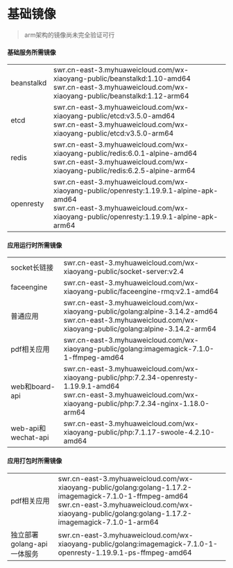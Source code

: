 # 基础镜像

> arm架构的镜像尚未完全验证可行

#### 基础服务所需镜像

|            |                                                                                                                                                                                   |
|------------|-----------------------------------------------------------------------------------------------------------------------------------------------------------------------------------|
| beanstalkd | swr.cn-east-3.myhuaweicloud.com/wx-xiaoyang-public/beanstalkd:1.10-amd64<br/>swr.cn-east-3.myhuaweicloud.com/wx-xiaoyang-public/beanstalkd:1.12-arm64                             |
| etcd       | swr.cn-east-3.myhuaweicloud.com/wx-xiaoyang-public/etcd:v3.5.0-amd64<br/>swr.cn-east-3.myhuaweicloud.com/wx-xiaoyang-public/etcd:v3.5.0-arm64                                     |
| redis      | swr.cn-east-3.myhuaweicloud.com/wx-xiaoyang-public/redis:6.0.1-alpine-amd64<br/>swr.cn-east-3.myhuaweicloud.com/wx-xiaoyang-public/redis:6.2.5-alpine-arm64                       |
| openresty  | swr.cn-east-3.myhuaweicloud.com/wx-xiaoyang-public/openresty:1.19.9.1-alpine-apk-amd64<br/>swr.cn-east-3.myhuaweicloud.com/wx-xiaoyang-public/openresty:1.19.9.1-alpine-apk-arm64 |

#### 应用运行时所需镜像

|                    |                                                                                                                                                                             |
|--------------------|-----------------------------------------------------------------------------------------------------------------------------------------------------------------------------|
| socket长链接          | swr.cn-east-3.myhuaweicloud.com/wx-xiaoyang-public/socket-server:v2.4                                                                                                       |
| faceengine         | swr.cn-east-3.myhuaweicloud.com/wx-xiaoyang-public/faceengine-rmq:v2.1-amd64                                                                                                |
| 普通应用               | swr.cn-east-3.myhuaweicloud.com/wx-xiaoyang-public/golang:alpine-3.14.2-amd64<br>swr.cn-east-3.myhuaweicloud.com/wx-xiaoyang-public/golang:alpine-3.14.2-arm64              |
| pdf相关应用            | swr.cn-east-3.myhuaweicloud.com/wx-xiaoyang-public/golang:imagemagick-7.1.0-1-ffmpeg-amd64                                                                                  |
| web和board-api      | swr.cn-east-3.myhuaweicloud.com/wx-xiaoyang-public/php:7.2.34-openresty-1.19.9.1-amd64<br/>swr.cn-east-3.myhuaweicloud.com/wx-xiaoyang-public/php:7.2.34-nginx-1.18.0-arm64 |
| web-api和wechat-api | swr.cn-east-3.myhuaweicloud.com/wx-xiaoyang-public/php:7.1.17-swoole-4.2.10-amd64                                                                                           |

#### 应用打包时所需镜像

|                    |                                                                                                                                                                                                                |
|--------------------|----------------------------------------------------------------------------------------------------------------------------------------------------------------------------------------------------------------|
| pdf相关应用            | swr.cn-east-3.myhuaweicloud.com/wx-xiaoyang-public/golang:golang-1.17.2-imagemagick-7.1.0-1-ffmpeg-amd64<br/>swr.cn-east-3.myhuaweicloud.com/wx-xiaoyang-public/golang:golang-1.17.2-imagemagick-7.1.0-1-arm64 |
| 独立部署golang-api一体服务 | swr.cn-east-3.myhuaweicloud.com/wx-xiaoyang-public/golang:imagemagick-7.1.0-1-openresty-1.19.9.1-ps-ffmpeg-amd64                                                                                               |